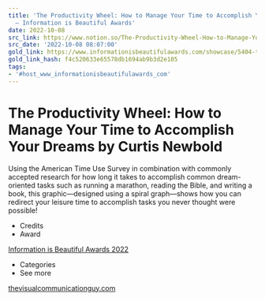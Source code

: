 ```yaml
---
title: 'The Productivity Wheel: How to Manage Your Time to Accomplish Your Dreams
  — Information is Beautiful Awards'
date: 2022-10-08
src_link: https://www.notion.so/The-Productivity-Wheel-How-to-Manage-Your-Time-to-Accomplish-Your-Dreams-Information-is-Beautiful-00411739a1aa43d8bd57f38c2839ef16
src_date: '2022-10-08 08:07:00'
gold_link: https://www.informationisbeautifulawards.com/showcase/5404-the-productivity-wheel-how-to-manage-your-time-to-accomplish-your-dreams
gold_link_hash: f4c520633e65578db1694ab9b3d2e105
tags:
- '#host_www_informationisbeautifulawards_com'
---
```



The Productivity Wheel: How to Manage Your Time to Accomplish Your Dreams
by
Curtis Newbold
===========================================================================================



Using the American Time Use Survey in combination with commonly accepted research for how long it takes to accomplish common dream-oriented tasks such as running a marathon, reading the Bible, and writing a book, this graphic—designed using a spiral graph—shows how you can redirect your leisure time to accomplish tasks you never thought were possible!



* Credits
* Award

[Information is Beautiful Awards 2022](/showcase?award=2022&type=awards)
* Categories
* See more

[thevisualcommunicationguy.com](https://thevisualcommunicationguy.com/2022/09/14/the-productivity-wheel-how-to-manage-your-time-to-accomplish-your-dreams/ "Visit https://thevisualcommunicationguy.com/2022/09/14/the-productivity-wheel-how-to-manage-your-time-to-accomplish-your-dreams/")